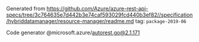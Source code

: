 Generated from https://github.com/Azure/azure-rest-api-specs/tree/3c764635e7d442b3e74caf593029fcd440b3ef82//specification/hybriddatamanager/resource-manager/readme.md tag: `package-2019-06`

Code generator @microsoft.azure/autorest.go@2.1.171


